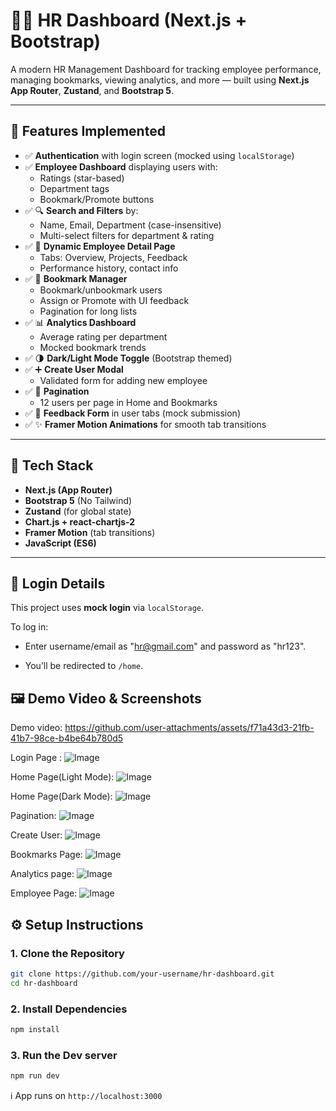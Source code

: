 
# 🧑‍💼 HR Dashboard (Next.js + Bootstrap)

A modern HR Management Dashboard for tracking employee performance, managing bookmarks, viewing analytics, and more — built using **Next.js App Router**, **Zustand**, and **Bootstrap 5**.

---

## 🚀 Features Implemented

- ✅ **Authentication** with login screen (mocked using `localStorage`)
- ✅ **Employee Dashboard** displaying users with:
  - Ratings (star-based)
  - Department tags
  - Bookmark/Promote buttons
- ✅ 🔍 **Search and Filters** by:
  - Name, Email, Department (case-insensitive)
  - Multi-select filters for department & rating
- ✅ 👤 **Dynamic Employee Detail Page**
  - Tabs: Overview, Projects, Feedback
  - Performance history, contact info
- ✅ 📌 **Bookmark Manager**
  - Bookmark/unbookmark users
  - Assign or Promote with UI feedback
  - Pagination for long lists
- ✅ 📊 **Analytics Dashboard**
  - Average rating per department
  - Mocked bookmark trends
- ✅ 🌗 **Dark/Light Mode Toggle** (Bootstrap themed)
- ✅ ➕ **Create User Modal**
  - Validated form for adding new employee
- ✅ 📄 **Pagination**
  - 12 users per page in Home and Bookmarks
- ✅ 💬 **Feedback Form** in user tabs (mock submission)
- ✅ ✨ **Framer Motion Animations** for smooth tab transitions

---

## 📁 Tech Stack

- **Next.js (App Router)**
- **Bootstrap 5** (No Tailwind)
- **Zustand** (for global state)
- **Chart.js + react-chartjs-2**
- **Framer Motion** (tab transitions)
- **JavaScript (ES6)**

---



## 🔐 Login Details

This project uses **mock login** via `localStorage`.

To log in:

-   Enter username/email as "hr@gmail.com" and password as "hr123".
    
-   You’ll be redirected to `/home`.

## 🖼️ Demo Video & Screenshots

Demo video:
https://github.com/user-attachments/assets/f71a43d3-21fb-41b7-98ce-b4be64b780d5

Login Page :
![Image](https://github.com/user-attachments/assets/d9e8b114-e882-4fd1-98a2-787a3cff9b39)

Home Page(Light Mode):
![Image](https://github.com/user-attachments/assets/001143f0-ed0b-4da3-a8b3-b5f004808843)

Home Page(Dark Mode):
![Image](https://github.com/user-attachments/assets/284ea63d-d654-4d96-82d9-b8d10f74cd8f)

Pagination:
![Image](https://github.com/user-attachments/assets/6ce8a930-756a-4e5b-a93a-15f8424ee948)

Create User:
![Image](https://github.com/user-attachments/assets/df7cf1df-1471-435c-90ce-71954030e5a9)

Bookmarks Page:
![Image](https://github.com/user-attachments/assets/7af4eb92-f24c-4778-b2f2-111e98b4ac79)

Analytics page:
![Image](https://github.com/user-attachments/assets/f20ca9ed-a5ed-4761-b21b-8e25793a9aec)

Employee Page:
![Image](https://github.com/user-attachments/assets/934fbb9f-903b-4a90-9d7b-4e3a0666c3ca)

## ⚙️ Setup Instructions

### 1. Clone the Repository

```bash
git clone https://github.com/your-username/hr-dashboard.git
cd hr-dashboard
```

### 2. Install Dependencies

```bash
npm install
```

### 3. Run the Dev server

```bash
npm run dev
```


ℹ️ App runs on `http://localhost:3000`
